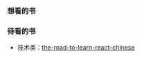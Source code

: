 ### 想看的书






### 待看的书

* 技术类：[the-road-to-learn-react-chinese](https://github.com/the-road-to-learn-react/the-road-to-learn-react-chinese)
